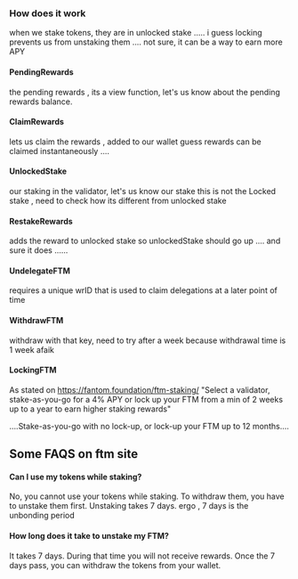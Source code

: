 
### How does it work
when we stake tokens, they are in unlocked stake .....
i guess locking prevents us from unstaking them .... not sure, it can be a way to earn more APY

#### PendingRewards
the pending rewards , its a view function, let's us know about the pending rewards balance.

#### ClaimRewards
lets us claim the rewards , added to our wallet
guess rewards can be claimed instantaneously ....

#### UnlockedStake
our staking in the validator, let's us know our stake
this is not the Locked stake , need to check how its different from unlocked stake

#### RestakeRewards
adds the reward to unlocked stake
so unlockedStake should go up ....
and sure it does ......


#### UndelegateFTM
requires a unique wrID that is used to claim delegations at a later point of time

#### WithdrawFTM
withdraw with that key, need to try after a week because withdrawal time is 1 week afaik


#### LockingFTM
As stated on https://fantom.foundation/ftm-staking/
"Select a validator, stake-as-you-go for a 4% APY or lock up your FTM
from a min of 2 weeks up to a year to earn higher staking rewards"

....Stake-as-you-go with no lock-up, or lock-up your FTM up to 12 months....


## Some FAQS on ftm site

#### Can I use my tokens while staking?
No, you cannot use your tokens while staking.
To withdraw them, you have to unstake them first. Unstaking takes 7 days.
ergo , 7 days is the unbonding period

#### How long does it take to unstake my FTM?
It takes 7 days. During that time you will not receive rewards.
Once the 7 days pass, you can withdraw the tokens from your wallet.